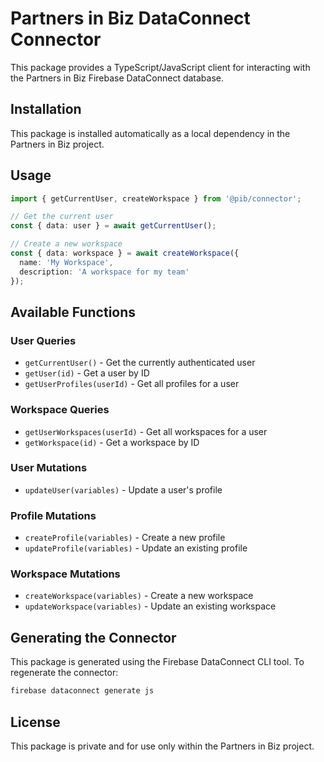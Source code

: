 # Partners in Biz DataConnect Connector

This package provides a TypeScript/JavaScript client for interacting with the Partners in Biz Firebase DataConnect database.

## Installation

This package is installed automatically as a local dependency in the Partners in Biz project.

## Usage

```typescript
import { getCurrentUser, createWorkspace } from '@pib/connector';

// Get the current user
const { data: user } = await getCurrentUser();

// Create a new workspace
const { data: workspace } = await createWorkspace({
  name: 'My Workspace',
  description: 'A workspace for my team'
});
```

## Available Functions

### User Queries
- `getCurrentUser()` - Get the currently authenticated user
- `getUser(id)` - Get a user by ID
- `getUserProfiles(userId)` - Get all profiles for a user

### Workspace Queries
- `getUserWorkspaces(userId)` - Get all workspaces for a user
- `getWorkspace(id)` - Get a workspace by ID

### User Mutations
- `updateUser(variables)` - Update a user's profile

### Profile Mutations
- `createProfile(variables)` - Create a new profile
- `updateProfile(variables)` - Update an existing profile

### Workspace Mutations
- `createWorkspace(variables)` - Create a new workspace
- `updateWorkspace(variables)` - Update an existing workspace

## Generating the Connector

This package is generated using the Firebase DataConnect CLI tool. To regenerate the connector:

```bash
firebase dataconnect generate js
```

## License

This package is private and for use only within the Partners in Biz project.
